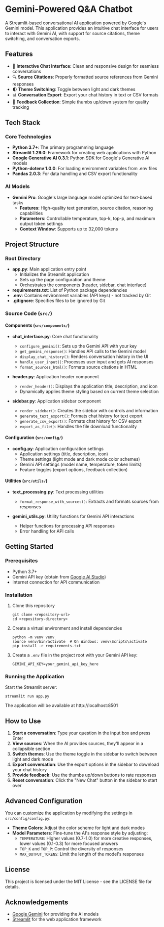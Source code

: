 # Gemini-Powered Q&A Chatbot

A Streamlit-based conversational AI application powered by Google's Gemini model. This application provides an intuitive chat interface for users to interact with Gemini AI, with support for source citations, theme switching, and conversation exports.

## Features

- 💬 **Interactive Chat Interface**: Clean and responsive design for seamless conversations
- 🔍 **Source Citations**: Properly formatted source references from Gemini responses
- 🌓 **Theme Switching**: Toggle between light and dark themes
- 📊 **Conversation Export**: Export your chat history in text or CSV formats
- 📝 **Feedback Collection**: Simple thumbs up/down system for quality tracking

## Tech Stack

### Core Technologies
- **Python 3.7+**: The primary programming language
- **Streamlit 1.29.0**: Framework for creating web applications with Python
- **Google Generative AI 0.3.1**: Python SDK for Google's Generative AI models
- **Python-dotenv 1.0.0**: For loading environment variables from .env files
- **Pandas 2.0.3**: For data handling and CSV export functionality

### AI Models
- **Gemini Pro**: Google's large language model optimized for text-based tasks
  - **Features**: High-quality text generation, source citation, reasoning capabilities
  - **Parameters**: Controllable temperature, top-k, top-p, and maximum output token settings
  - **Context Window**: Supports up to 32,000 tokens

## Project Structure

### Root Directory
- **app.py**: Main application entry point
  - Initializes the Streamlit application
  - Sets up the page configuration and theme
  - Orchestrates the components (header, sidebar, chat interface)
- **requirements.txt**: List of Python package dependencies
- **.env**: Contains environment variables (API keys) - not tracked by Git
- **.gitignore**: Specifies files to be ignored by Git

### Source Code (`src/`)

#### Components (`src/components/`)
- **chat_interface.py**: Core chat functionality
  - `configure_gemini()`: Sets up the Gemini API with your key
  - `get_gemini_response()`: Handles API calls to the Gemini model
  - `display_chat_history()`: Renders conversation history in the UI
  - `handle_user_input()`: Processes user input and gets AI responses
  - `format_sources_html()`: Formats source citations in HTML
  
- **header.py**: Application header component
  - `render_header()`: Displays the application title, description, and icon
  - Dynamically applies theme styling based on current theme selection
  
- **sidebar.py**: Application sidebar component
  - `render_sidebar()`: Creates the sidebar with controls and information
  - `generate_text_export()`: Formats chat history for text export
  - `generate_csv_export()`: Formats chat history for CSV export
  - `export_as_file()`: Handles the file download functionality

#### Configuration (`src/config/`)
- **config.py**: Application configuration settings
  - Application settings (title, description, icon)
  - Theme settings (light mode and dark mode color schemes)
  - Gemini API settings (model name, temperature, token limits)
  - Feature toggles (export options, feedback collection)

#### Utilities (`src/utils/`)
- **text_processing.py**: Text processing utilities
  - `format_response_with_sources()`: Extracts and formats sources from responses
  
- **gemini_utils.py**: Utility functions for Gemini API interactions
  - Helper functions for processing API responses
  - Error handling for API calls

## Getting Started

### Prerequisites

- Python 3.7+
- Gemini API key (obtain from [Google AI Studio](https://ai.google.dev/))
- Internet connection for API communication

### Installation

1. Clone this repository
   ```
   git clone <repository-url>
   cd <repository-directory>
   ```

2. Create a virtual environment and install dependencies
   ```
   python -m venv venv
   source venv/bin/activate  # On Windows: venv\Scripts\activate
   pip install -r requirements.txt
   ```

3. Create a `.env` file in the project root with your Gemini API key:
   ```
   GEMINI_API_KEY=your_gemini_api_key_here
   ```

### Running the Application

Start the Streamlit server:
```
streamlit run app.py
```

The application will be available at http://localhost:8501

## How to Use

1. **Start a conversation**: Type your question in the input box and press Enter
2. **View sources**: When the AI provides sources, they'll appear in a collapsible section
3. **Switch themes**: Use the theme toggle in the sidebar to switch between light and dark mode
4. **Export conversation**: Use the export options in the sidebar to download your chat history
5. **Provide feedback**: Use the thumbs up/down buttons to rate responses
6. **Reset conversation**: Click the "New Chat" button in the sidebar to start over

## Advanced Configuration

You can customize the application by modifying the settings in `src/config/config.py`:

- **Theme Colors**: Adjust the color scheme for light and dark modes
- **Model Parameters**: Fine-tune the AI's response style by adjusting:
  - `TEMPERATURE`: Higher values (0.7-1.0) for more creative responses, lower values (0.1-0.3) for more focused answers
  - `TOP_K` and `TOP_P`: Control the diversity of responses
  - `MAX_OUTPUT_TOKENS`: Limit the length of the model's responses

## License

This project is licensed under the MIT License - see the LICENSE file for details.

## Acknowledgements

- [Google Gemini](https://ai.google.dev/) for providing the AI models
- [Streamlit](https://streamlit.io/) for the web application framework 